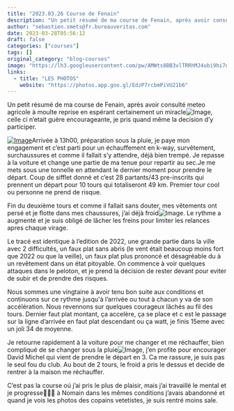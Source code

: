 ```yaml
---
title: "2023.03.26 Course de Fenain"
description: "Un petit résumé de ma course de Fenain, après avoir consulté meteo agricole à moulte reprise en espérant certainement un miracle, celle ci n’etait guère encourageante, je pris quand même la decision d’y participer."
author: "sebastien.smets@fr.bureauveritas.com"
date: 2023-03-28T05:56:12
draft: false
categories: ["courses"]
tags: []
original_category: "blog-courses"
image: "https://lh3.googleusercontent.com/pw/AMWts8BB3vlTRRhMJ4ubi9hi7dEK7_I5Smn26I09kr7-bhj6rOKxXepORxNZOgkLVELXDx7l-YnmTR7rgec2CxNfzuqunOy1qQ_-7p8twnvm2rInLm4qCypPJGYb-2CDT70B0HlHAZdTsSk4ngbX_G7dDpocTg=w1350-h1013-s-no?authuser=0"
links:
  - title: "LES PHOTOS"
    website: "https://photos.app.goo.gl/EdzP7rcbmPiVU21b6"
---
```


Un petit résumé de ma course de Fenain, après avoir consulté meteo agricole à moulte reprise en espérant certainement un miracle![Image](https://mail02.orange.fr/appsuite/apps/themes/login/1x1.gif), celle ci n’etait guère encourageante, je pris quand même la decision d’y participer.

<!--more-->

[![Image](https://lh3.googleusercontent.com/pw/AMWts8DGucrvI3-pwW4Qm1SzcxK3P8C6GFpxkaCqLockUXm1W9zik94hIUtC47udtKEsyR5BBGRy9_NsmmZhqHMqVGnQWaD1PsYVSkWgC7E-ljaqzSW8IoNzlw2Huq2Xsj_fzX8guqGjFkScFvGXCA_TQpYxHA=w1350-h1013-s-no?authuser=0)](https://lh3.googleusercontent.com/pw/AMWts8DGucrvI3-pwW4Qm1SzcxK3P8C6GFpxkaCqLockUXm1W9zik94hIUtC47udtKEsyR5BBGRy9_NsmmZhqHMqVGnQWaD1PsYVSkWgC7E-ljaqzSW8IoNzlw2Huq2Xsj_fzX8guqGjFkScFvGXCA_TQpYxHA=w1350-h1013-s-no?authuser=0)Arrivée à 13h00, préparation sous la pluie, je paye mon engagement et c’est parti pour un échauffement en k-way, survêtement, surchaussures et comme il fallait s’y attendre, déjà bien trempé. Je repasse à la voiture et change une partie de ma tenue pour repartir au sec.Je me mets sous une tonnelle en attendant le dernier moment pour prendre le départ. Coup de sifflet donné et c’est 28 partants/43 pre-inscrits qui prennent un départ pour 10 tours qui totaliseront 49 km. Premier tour cool ou personne ne prend de risque.

Fin du deuxième tours et comme il fallait sans douter, mes vêtements ont persé et je flotte dans mes chaussures, j’ai déjà froid![Image](https://mail02.orange.fr/appsuite/apps/themes/login/1x1.gif). Le rythme a augmenté et je suis obligé de lâcher les freins pour limiter les relances apres chaque virage.

Le tracé est identique à l’edition de 2022, une grande partie dans la ville avec 2 difficultés, un faux plat sans abris (le vent était beaucoup moins fort que 2022 ou que la veille), un faux plat plus prononcé et désagréable du à un revêtement dans un état pitoyable.&nbsp;On commence à voir quelques attaques dans le peloton, et je prend la décision de rester devant pour eviter de subir et de prendre des risques.

Nous sommes une vingtaine à avoir tenu bon suite aux conditions et continuons sur ce rythme jusqu'à l’arrivée ou tout à chacun y va de son accélération. Nous revennons sur quelques courageux lâchés au fil des tours.&nbsp;Dernier faut plat montant, ça accelère, ça se place et c est le passage sur la ligne d’arrivée en faut plat descendant ou ça watt, je finis 15eme avec un joli 34 de moyenne.

Je retourne rapidement à la voiture pour me changer et me réchauffer, bien compliqué de se changer sous la pluie![Image](https://mail02.orange.fr/appsuite/apps/themes/login/1x1.gif), j’en profite pour encourager David Michel qui vient de prendre le départ en 3. Ca me rassure, je suis pas le seul fou du club.&nbsp;Au bout de 2 tours, le froid a pris le dessus et decide de rentrer à la maison me réchauffer.

C’est pas la course oú j’ai pris le plus de plaisir, mais j’ai travaillé le mental et je progresse🤣🤣🤣 à Nomain dans les mêmes conditions j’avais abandonné et quand je vois les photos des copains vetetistes, je suis rentré moins sale.